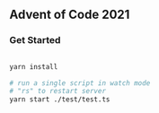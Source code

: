 ## Advent of Code 2021


### Get Started

```bash

yarn install

# run a single script in watch mode
# "rs" to restart server
yarn start ./test/test.ts
```